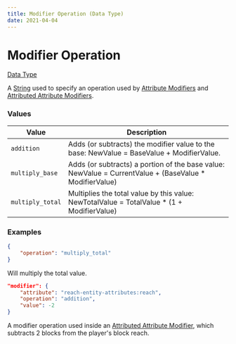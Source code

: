 ```yaml
---
title: Modifier Operation (Data Type)
date: 2021-04-04
---
```


# Modifier Operation

[Data Type](../data_types.md)

A [String](string.md) used to specify an operation used by [Attribute Modifiers](attribute_modifier.md) and [Attributed Attribute Modifiers](attributed_attribute_modifier.md).

### Values

Value  | Description
-------|------
`addition` | Adds (or subtracts) the modifier value to the base: NewValue = BaseValue + ModifierValue.
`multiply_base` | Adds (or subtracts) a portion of the base value: NewValue = CurrentValue + (BaseValue * ModifierValue)
`multiply_total` | Multiplies the total value by this value: NewTotalValue = TotalValue * (1 + ModifierValue)


### Examples

```json
{
	"operation": "multiply_total"
}
```

Will multiply the total value.
<br>

```json
"modifier": {
    "attribute": "reach-entity-attributes:reach",
    "operation": "addition",
    "value": -2
}
```

A modifier operation used inside an [Attributed Attribute Modifier](attributed_attribute_modifier.md), which subtracts 2 blocks from the player's block reach.